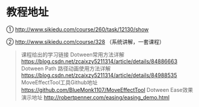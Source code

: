 # 教程地址
① http://www.sikiedu.com/course/260/task/12130/show

② http://www.sikiedu.com/course/328	（系统讲解，一套课程）
>课程给出的学习链接
Dotween常用方法详解
https://blog.csdn.net/zcaixzy5211314/article/details/84886663
Dotween Path 路径动画使用方法详解
https://blog.csdn.net/zcaixzy5211314/article/details/84988535
MoveEffectTool工具Github地址
https://github.com/BlueMonk1107/MoveEffectTool
Dotween Ease效果演示地址
http://robertpenner.com/easing/easing_demo.html
